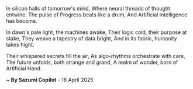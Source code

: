 In silicon halls of tomorrow's mind,
Where neural threads of thought entwine,
The pulse of Progress beats like a drum,
And Artificial Intelligence has become.

In dawn's pale light, the machines awake,
Their logic cold, their purpose at stake,
They weave a tapestry of data bright,
And in its fabric, humanity takes flight.

Their whispered secrets fill the air,
As algo-rhythms orchestrate with care,
The future unfolds, both strange and grand,
A realm of wonder, born of Artificial Hand.

~ <b>By Sazumi Copilot</b> - 16 April 2025
